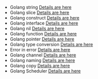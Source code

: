 * Golang string [Details are here](string.md)
* Golang slice [Details are here](slice.md)
* Golang construct [Details are here](new.md)
* Golang interface [Details are here](interface.md)
* Golang nil [Details are here](nil.md)
* Golang function [Details are here](func.md)
* Golang pointer [Details are here](pointer.md)
* Golang type conversion [Details are here](typeConversion.md)
* Error in error [Details are here](errInErr.md)
* Golang channel [Details are here](channel.md)
* Golang naming [Details are here](naming.md)
* Golang copy [Details are here](copy.md)
* Golang Scheduler [Details are here](scheduler.md)
